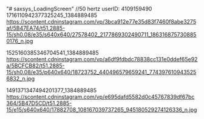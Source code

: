 "# saxsys_LoadingScreen" 
//50 hertz userID: 4109159490
1716110942377325245_1384889485
https://scontent.cdninstagram.com/vp/3bca912e77e35d83f7460f8abe3275af/5B47EA74/t51.2885-15/sh0.08/e35/s640x640/27578402_2177869302490711_1863168757308850176_n.jpg

1525160385346704541_1384889485
https://scontent.cdninstagram.com/vp/a6df9fdbdc78838cc131e0ddef65e92a/5BCFCB82/t51.2885-15/sh0.08/e35/p640x640/18723752_440496579659241_7743976109435256832_n.jpg

1491371347494201377_1384889485
https://scontent.cdninstagram.com/vp/e695dafd5582d0c45767839df67bc364/5B47D5CD/t51.2885-15/e15/s640x640/17882708_108167039737265_945180529274126336_n.jpg